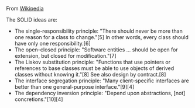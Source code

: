 From [Wikipedia](https://en.wikipedia.org/wiki/SOLID)

The SOLID ideas are:

- The single-responsibility principle: "There should never be more than one reason for a class to change."[5] In other words, every class should have only one responsibility.[6]
- The open–closed principle: "Software entities ... should be open for extension, but closed for modification."[7]
- The Liskov substitution principle: "Functions that use pointers or references to base classes must be able to use objects of derived classes without knowing it."[8] See also design by contract.[8]
- The interface segregation principle: "Many client-specific interfaces are better than one general-purpose interface."[9][4]
- The dependency inversion principle: "Depend upon abstractions, [not] concretions."[10][4]